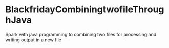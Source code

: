 # BlackfridayCombiningtwofileThroughJava
Spark with java programming to combining two files for processing and writing output in a new file
